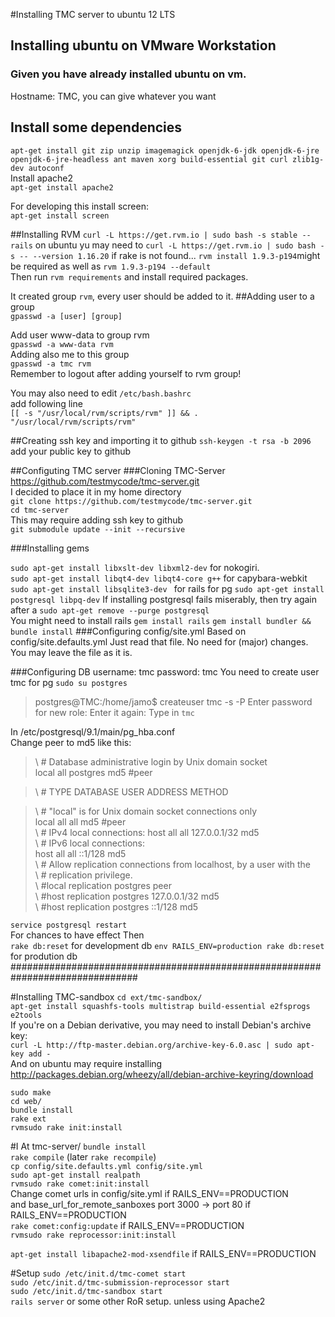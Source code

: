 #Installing TMC server  to ubuntu 12 LTS
## Installing ubuntu on VMware Workstation
### Given you have already installed ubuntu on vm.

Hostname: TMC, you can give whatever you want  


## Install some dependencies
`apt-get install git zip unzip imagemagick openjdk-6-jdk openjdk-6-jre openjdk-6-jre-headless ant maven xorg build-essential git curl zlib1g-dev autoconf`  
Install apache2  
`apt-get install apache2`

For developing this install screen:  
`apt-get install screen`


##Installing RVM
`curl -L https://get.rvm.io | sudo bash -s stable --rails` 
on ubuntu yu may need to `curl -L https://get.rvm.io | sudo bash -s -- --version 1.16.20` if rake is not found...
`rvm install 1.9.3-p194`might be required  as well as `rvm 1.9.3-p194 --default`  
Then run `rvm requirements` and install required packages.


It created  group `rvm`, every user should be added to it.
##Adding user to a group  
`gpasswd -a [user] [group]`  

Add user www-data to group rvm  
`gpasswd -a www-data rvm`  
Adding also me to this group  
`gpasswd -a tmc rvm`  
Remember to logout after adding yourself to rvm group!

You may also need to edit `/etc/bash.bashrc`  
add following line  
`[[ -s "/usr/local/rvm/scripts/rvm" ]] && . "/usr/local/rvm/scripts/rvm"`

##Creating ssh key and importing it to github
`ssh-keygen -t rsa -b 2096`  
add your public key to github  

##Configuting TMC server
###Cloning TMC-Server  
https://github.com/testmycode/tmc-server.git  
I decided to place it in my home directory  
`git clone https://github.com/testmycode/tmc-server.git`  
`cd tmc-server`  
This may require adding ssh key to github  
`git submodule update --init --recursive`  

###Installing gems

`sudo apt-get install libxslt-dev libxml2-dev` for nokogiri.  
`sudo apt-get install libqt4-dev libqt4-core g++` for capybara-webkit  
`sudo apt-get install libsqlite3-dev ` for rails
for pg  `sudo apt-get install postgresql libpq-dev`
If installing postgresql fails miserably, then try again after a `sudo apt-get remove --purge postgresql`  
You might need to install rails `gem install rails` 
`gem install bundler && bundle install`
###Configuring config/site.yml
Based on config/site.defaults.yml
Just read that file. No need for (major) changes. You may leave the file as it is.  

###Configuring DB
username: tmc
password: tmc
You need to create user tmc for pg
`sudo su postgres`
>postgres@TMC:/home/jamo$ createuser tmc -s -P
>Enter password for new role: 
>Enter it again: 
Type in  `tmc`

In /etc/postgresql/9.1/main/pg_hba.conf  
Change peer to md5 like this:  
>\ # Database administrative login by Unix domain socket  
> local   all             postgres                                md5 #peer  

>\ # TYPE  DATABASE        USER            ADDRESS                 METHOD  

>\ # "local" is for Unix domain socket connections only  
> local   all             all                                     md5 #peer  
>\ # IPv4 local connections:
> host    all             all             127.0.0.1/32            md5  
>\ # IPv6 local connections:  
> host    all             all             ::1/128                 md5  
>\ # Allow replication connections from localhost, by a user with the  
>\ # replication privilege.  
>\ #local   replication     postgres                                peer  
>\ #host    replication     postgres        127.0.0.1/32            md5  
>\ #host    replication     postgres        ::1/128                 md5  

`service postgresql restart`  
For chances to have effect
Then  
`rake db:reset` for development db
`env RAILS_ENV=production rake db:reset` for prodution db
###############################################################################  


#Installing TMC-sandbox
`cd ext/tmc-sandbox/`  
`apt-get install squashfs-tools multistrap build-essential e2fsprogs e2tools`  
If you're on a Debian derivative, you may need to install Debian's archive key:  
`curl -L http://ftp-master.debian.org/archive-key-6.0.asc | sudo apt-key add -`  
And on ubuntu may require installing 
http://packages.debian.org/wheezy/all/debian-archive-keyring/download

`sudo make`  
`cd web/`  
`bundle install`  
`rake ext`  
`rvmsudo rake init:install`  


#I
At tmc-server/  `bundle install`  
`rake compile` (later `rake recompile`)  
`cp config/site.defaults.yml config/site.yml`  
`sudo apt-get install realpath`  
`rvmsudo rake comet:init:install`  
Change comet urls in config/site.yml  if RAILS_ENV==PRODUCTION  
 and base_url_for_remote_sanboxes port 3000 -> port 80 if RAILS_ENV==PRODUCTION  
`rake comet:config:update` if RAILS_ENV==PRODUCTION  
`rvmsudo rake reprocessor:init:install`  

`apt-get install libapache2-mod-xsendfile`  if RAILS_ENV==PRODUCTION  


#Setup
`sudo /etc/init.d/tmc-comet start`  
`sudo /etc/init.d/tmc-submission-reprocessor start`  
`sudo /etc/init.d/tmc-sandbox start`  
`rails server` or some other RoR setup. unless using Apache2  

